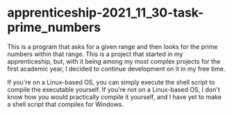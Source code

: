 # apprenticeship-2021_11_30-task-prime_numbers

This is a program that asks for a given range and then looks for the prime numbers within that range. This is a project that started in my apprenticeship, but, with it being among my most complex projects for the first academic year, I decided to continue development on it in my free time.

If you're on a Linux-based OS, you can simply execute the shell script to compile the executable yourself.
If you're not on a Linux-based OS, I don't know how you would practically compile it yourself, and I have yet to make a shell script that compiles for Windows.
